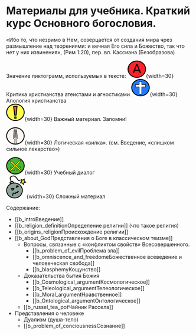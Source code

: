 # Материалы для учебника. Краткий курс Основного богословия. 

«Ибо то, что незримо в Нем, созерцается от создания мира чрез размышление над творениями: и вечная Его сила и Божество, так что нет у них извинения», (Рим 1:20), пер. вл. Кассиана (Безобразова)

Значение пиктограмм, используемых в тексте:
![](../image/a_letter02.png){width=30}     Критика христианства атеистами и агностиками 
![](../image/cross04.png){width=30}          Апология христианства     
![](../image/exclame01_50.png){width=30}     Важный материал. Запомни! 
<!-- ![](../image/pills01.png){width=30}      Логическая «вилка». (см. Введение, «слишком сильное лекарство»)  -->
![](../image/fork02.png){width=30}     Логическая «вилка». (см. Введение, «слишком сильное лекарство») 
<!-- ![](../image/bomb05_55.png){width=30}            Размышления автора. Перо.                   -->
![](../image/swords01.png){width=30}      Учебный диалог   
![](../image/bomb05_55.png){width=30}     Сложный материал 

Содержание:

* [[b_introВведение]]
* [[b_religion_definitionОпределение религии]] (что такое религия)
* [[b_origins_religionПроисхождение религии]]
* [[b_about_GodПредставления о Боге в классическом теизме]]
    * Вопросы, связанные с «конфликтом свойств» Всесовершенного.
        * [[b_problem_of_evilПроблема зла]] 
        * [[b_omniscence_and_freedomeБожественное всеведение и человеческая свобода]]
        * [[b_blasphemyКощунство]]
    * Доказательства бытия Божия
        * [[b_Cosmological_argumentКосмологическое]]
        * [[b_Teleological_argumentТелеологическое]]
        * [[b_Moral_argumentНравственное]]
        * [[b_Ontological_argumentОнтологическое]]
    * [[b_russel_tea_potЧайник Рассела]]
* Представления о человеке
    * Дуализм (душа-тело)
    * [[b_problem_of_conciousnessСознание]]




<!--  TODO: критика о Августина и вл Константина: -->
<!--  Методология:  -->
<!--  Географически: к русскому читателю? -->
<!--  Метафизика? Сказать об этом (?) -->
<!--  Чем предмет отличается от других. Границы. -->
<!--  Литература - краткая рецензия книжек -->
<!--   -->
<!--  Разделение на популярную часть (отдельная книжка) и учебник -->
<!--  Учебник подсушить, картинки посерьезнее (бомба - черезчур) -->
<!--   -->
<!--  Бернард Лонерган - анализы культурных парадигм «Метод в богословии» -->
<!--  Ранер на русском «Основания веры» -->
<!--  Ницше, Хайдеггер, Витгенштейн, Гадамер, Дерида, Сартр -->
<!--   -->
<!-- == Идеи == -->
<!--  Где-то в начале надо сказать о ценности идеи Бога, как объяснения вселенной - сохранение принципа достаточного основания -->

<!--  Учебные диалоги в конце каждой главы. Разные по сложности -->

<!-- *  Пиктограммы -->
<!--   * Сомнение (?) Размышление, попытка разобраться -->
<!--   * доп информация (+) -->
<!--   * эту информацию надо запомнить (помни! с указ. пальцем) (!) -->
<!--   * действия, которые нужно выполнить (или наоборот не выполнять) во избежание неприятностей (бонба + внимание) -->
<!--   * дополнительная информация, необязательная для понимания основного содержания (nurd + подробности) -->
<!--  * вместо бомбы можно квадратную философскую шапку -->
<!--   * Атеист (А в красном круге) -->
<!--   * Апологет. (Синий щит с белым крестом) -->
<!--  -->
<!--  -->
<!--  -->
<!--  -->
<!--  -->
<!--  -->
<!-- * Дополнить Представление о Боге в КТеизме: -->
<!--  Единобожие - вершина представлений о божественном.  -->
<!--         * Христианская идея единого Бога - величайшая из доступных человечеству. Срав: -->
<!--             * бог пантеистов (нет личности - ниже человека, т.к. нет свободы выбора, действия) -->
<!--             * бог политеистов (дуалистов) - ограничивают друг друга -->
<!--             * бог деистов - нет Промысла (детерминизм - все определено законами природы, нет смысла жизни) -->
<!--             * во всех перечисленных системах также не подразумевается Бог любви (Троица - сильнейший символ этой любви) -->
<!--  -->
<!--     * Объяснение основ теизма (всесовершенство, личностные свойства, Существо достойное поклонения, Творец...) -->
<!--     * Объяснение, зачем в христианстве вводятся дополнительные свойства (Троичность и Воплощение Слова) которые усложняют картину: к идее Единого Бога (теизм, Авраамические религии) прибавляется еще что-то. Зачем? Личность Христа настолько же важна, насколько и учение о его богосыновстве.  -->
<!--     * Внутренняя логика троичного догмата. Формула «Бог Един» + «Иисус Христос - Сын Божий». Необходимость совместить идею Троичности и Божественного Единства. Учение о Троице и о Боговоплощении (оформленное в отточенных формулировках) как раз и служит этой цели. Богословие Троицы описывает отношения между Божественными Лицами, Сотериология же учит о спасении через веру в Воплощенного Сына Божия. -->
<!--     * Отметим, что основанием учения о Троице для христиан, конечно, является Откровение. Но в ситуации, когда им приходится объяснять свои взгляды атеистам, необходимо взглянуть на этот вопрос с точки зрения хронологии и объяснить, что это учение - не произвольные фантазии (вроде ММ). -->
<!--     * Чем отличаются слова Бог и Божество. Термин Божество относится к божественной природе (которая непознаваема, неизменна). Бог - совокупность всего, что мы знаем о Всевышнем. Когда мы говорим «Бог», мы скорее подчеркиваем личные свойства Всевышнего. Бог - Тот, Кому мы поклоняемся, молимся, служим, как Живому личному Богу -->
<!--  ==Варианты названия:== -->
<!--  Корни древа. -->
<!--  -->
<!--  Богословие в окопах. Краткий курс Апологии. -->
<!--  Краш-курс Апологии. -->
<!--  Антиномии и антимонии. -->
<!--  Оружие Апологета. Патронташ окопного Апологета. -->
<!--  И все-таки, верую! -->
<!--  Верую, ибо разумно. -->

